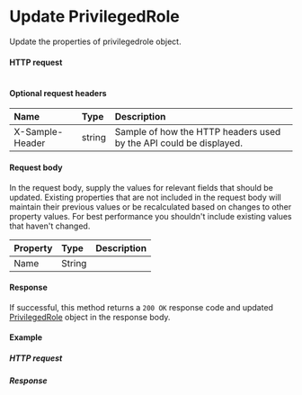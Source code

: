 # Update PrivilegedRole

Update the properties of privilegedrole object.
#### HTTP request
```http

```

#### Optional request headers
| Name       | Type | Description|
|:-----------|:------|:----------|
| X-Sample-Header  | string  | Sample of how the HTTP headers used by the API could be displayed.|

#### Request body
In the request body, supply the values for relevant fields that should be updated. Existing properties that are not included in the request body will maintain their previous values or be recalculated based on changes to other property values. For best performance you shouldn't include existing values that haven't changed.

| Property	   | Type	|Description|
|:---------------|:--------|:----------|
|Name|String||

#### Response
If successful, this method returns a `200 OK` response code and updated [PrivilegedRole](../resources/privilegedrole.md) object in the response body.
#### Example
##### HTTP request
##### Response
